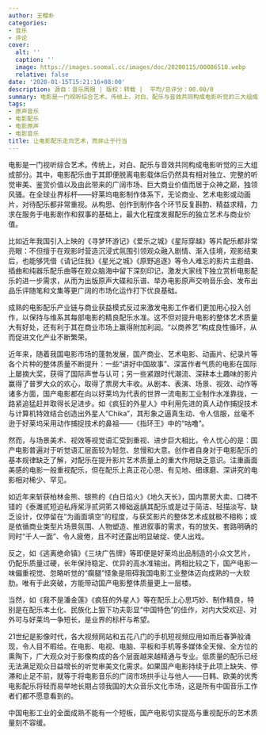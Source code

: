 ```yaml
---
author: 王樱朴
categories:
- 音乐
- 评论
cover:
  alt: ''
  caption: ''
  image: https://images.soomal.cc/images/doc/20200115/00086510.webp
  relative: false
date: '2020-01-15T15:21:16+08:00'
description: 源自：音乐周报 | 版权：转载 |  平均/总评分：00.00/0
summary: 电影是一门视听综合艺术。传统上，对白、配乐与音效共同构成电影听觉的三大组成部分。其中，电影配乐由于其即便脱离电影载体后仍然具有相对独立、完整的听觉审美、鉴赏价值以及由此带来的广阔市场、巨大商业价值而居于众神之巅，独领风骚……
tags:
- 原声音乐
- 电影配乐
- 电影原声
- 电影音乐
title: 让电影配乐走向艺术，而非止于行当
---
```


电影是一门视听综合艺术。传统上，对白、配乐与音效共同构成电影听觉的三大组成部分。其中，电影配乐由于其即便脱离电影载体后仍然具有相对独立、完整的听觉审美、鉴赏价值以及由此带来的广阔市场、巨大商业价值而居于众神之巅，独领风骚。在全球业界标杆――好莱坞电影制作体系下，无论商业、艺术电影或动画片，对待配乐都非常重视。从构思、创作到制作各个环节反复斟酌、精益求精，力求在服务于电影剧作和叙事的基础上，最大化程度发掘配乐的独立艺术与商业价值。

比如近年我国引入上映的《寻梦环游记》《爱乐之城》《星际穿越》等片配乐都非常亮眼：不但擅于在观影时营造沉浸式氛围引领观众融入剧情、渐入佳境，观影结束后，也能够凭借《请记住我》《星光之城》《原野追逐》等令人难忘的影片主题曲、插曲和纯器乐配乐曲等在观众脑海中留下深刻印记，激发大家线下独立赏析电影配乐的进一步需求，从而为出版原声大碟和乐谱、举办电影原声交响音乐会、发布出品乐评随笔和文集等更广阔的市场化运作打下优良基础。

成熟的电影配乐产业链与商业获益模式反过来激发电影工作者们更加用心投入创作，以保持与维系其每部电影的精良配乐水准。这不但对提升电影的整体艺术质量大有好处，还有利于其在商业市场上赢得附加利润。“以商养艺”构成良性循环，从而促进文化产业不断繁荣。

近年来，随着我国电影市场的蓬勃发展，国产商业、艺术电影、动画片、纪录片等各个片种的整体质量不断提升：一些“讲好中国故事”、深富作者气质的电影在国际上屡摘大奖，获得了国际声誉与认可；另一些紧跟时代潮流、深耕本土趣味的影片赢得了普罗大众的欢心，取得了票房大丰收。从剧本、表演、场景、视效、动作等诸多方面，国产电影都在向以好莱坞为代表的世界一流电影工业制作水准靠拢，一路紧追猛赶并取得长足进步。如《疯狂的外星人》中利用先进的真人动作捕捉技术与计算机特效结合创造出外星人“Chika”，其形象之逼真生动、令人信服，丝毫不逊于好莱坞采用动作捕捉技术的鼻祖――《指环王》中的“咕噜”。

然而，与场景美术、视效等视觉语汇受到重视、进步巨大相比，令人忧心的是：国产电影普遍对于听觉语汇层面较为轻忽、怠慢和大意。创作者自身对于电影配乐的基本规律缺乏了解，对配乐在提升影片艺术质量上的重大作用缺乏意识。注重画面美感的电影一般重视配乐，但在配乐上真正花心思、有见地、细琢磨、深讲究的电影相对稀少、罕见。

如近年来斩获柏林金熊、银熊的《白日焰火》《地久天长》，国内票房大卖、口碑不错的《泰濉贰短迫私痔桨浮贰洞笫ス槔础返龋其配乐或是过于简洁、轻描淡写、缺乏设计，仅停留在“为画面填空”的程度，与获奖影片的整体艺术成就极不相称；或是依循商业类型片场景氛围、人物塑造、推进叙事的需求，有的放矢、套路明确的同时“千人一面”、令人疲倦，且不时还露出明显破绽、使人出戏。

反之，如《逃离绝命镇》《三块广告牌》等即便是好莱坞出品制造的小众文艺片，仍配乐质量过硬，长年保持稳定、优异的高水准输出。两相比较之下，国产电影一味偏重视觉、忽略听觉的“瘸腿”怪象是阻碍我国电影工业整体迈向成熟的一大软肋。唯有于此突破，方能带动国产电影整体质量更上一层楼。

当然，如《我不是潘金莲》《疯狂的外星人》等在配乐上心思巧妙、制作精良，特别是在配乐本土化、民族化上狠下功夫彰显“中国特色”的佳作，对内大受欢迎、对外可与好莱坞一争短长，是业界的标杆与希望。

21世纪是影像时代，各大视频网站和五花八门的手机短视频应用如雨后春笋般涌现，令人目不暇给。在电影、电视、电脑、平板和手机等多媒体全天候、全方位的熏陶下，广大观众对于影像构成的各个层面越来越精通与专业。低质量的配乐已经无法满足观众日益增长的听觉审美文化需求。如果国产电影持续于此项上缺失、停滞和止足不前，就等于将电影音乐的广阔市场拱手让与他人――日韩、欧美的优秀电影配乐将轻而易举地长期占领我国的大众音乐文化市场，这是所有中国音乐工作者们都不愿意看到的。

中国电影工业的全面成熟不能有一个短板，国产电影切实提高与重视配乐的艺术质量刻不容缓。